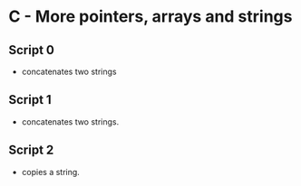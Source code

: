 # C - More pointers, arrays and strings

## Script 0
- concatenates two strings

## Script 1
- concatenates two strings.

## Script 2
- copies a string.
